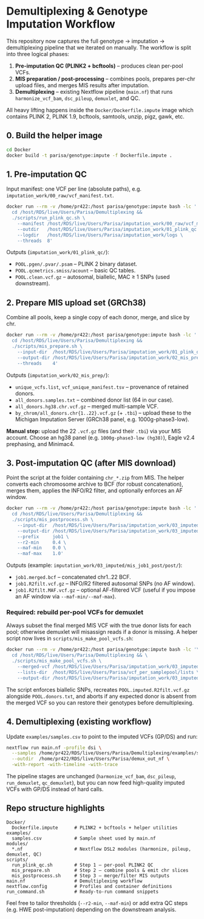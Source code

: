 # Demultiplexing & Genotype Imputation Workflow

This repository now captures the full genotype → imputation → demultiplexing
pipeline that we iterated on manually.  The workflow is split into three
logical phases:

1. **Pre-imputation QC (PLINK2 + bcftools)** – produces clean per-pool VCFs.
2. **MIS preparation / post-processing** – combines pools, prepares per-chr
   upload files, and merges MIS results after imputation.
3. **Demultiplexing** – existing Nextflow pipeline (`main.nf`) that runs
   `harmonize_vcf_bam`, `dsc_pileup`, `demuxlet`, and QC.

All heavy lifting happens inside the `Docker/Dockerfile.impute` image which
contains PLINK 2, PLINK 1.9, bcftools, samtools, unzip, pigz, gawk, etc.

## 0. Build the helper image

```bash
cd Docker
docker build -t parisa/genotype:impute -f Dockerfile.impute .
```

## 1. Pre-imputation QC

Input manifest: one VCF per line (absolute paths), e.g.
`imputation_work/00_raw/vcf_manifest.txt`.

```bash
docker run --rm -v /home/pr422:/host parisa/genotype:impute bash -lc '
  cd /host/RDS/live/Users/Parisa/Demultiplexing &&
  ./scripts/run_plink_qc.sh \
    --manifest /host/RDS/live/Users/Parisa/imputation_work/00_raw/vcf_manifest.txt \
    --outdir   /host/RDS/live/Users/Parisa/imputation_work/01_plink_qc \
    --logdir   /host/RDS/live/Users/Parisa/imputation_work/logs \
    --threads  8'
```

Outputs (`imputation_work/01_plink_qc/`):

- `POOL.pgen/.pvar/.psam` – PLINK 2 binary dataset.
- `POOL.qcmetrics.smiss/acount` – basic QC tables.
- `POOL.clean.vcf.gz` – autosomal, biallelic, MAC ≥ 1 SNPs (used downstream).

## 2. Prepare MIS upload set (GRCh38)

Combine all pools, keep a single copy of each donor, merge, and slice by chr.

```bash
docker run --rm -v /home/pr422:/host parisa/genotype:impute bash -lc '
  cd /host/RDS/live/Users/Parisa/Demultiplexing &&
  ./scripts/mis_prepare.sh \
    --input-dir  /host/RDS/live/Users/Parisa/imputation_work/01_plink_qc \
    --output-dir /host/RDS/live/Users/Parisa/imputation_work/02_mis_prep \
    --threads    4'
```

Outputs (`imputation_work/02_mis_prep/`):

- `unique_vcfs.list`, `vcf_unique_manifest.tsv` – provenance of retained donors.
- `all_donors.samples.txt` – combined donor list (64 in our case).
- `all_donors.hg38.chr.vcf.gz` – merged multi-sample VCF.
- `by_chrom/all_donors.chr{1..22}.vcf.gz` (+ `.tbi`) – upload these to the
  Michigan Imputation Server (GRCh38 panel, e.g. 1000g-phase3-low).

**Manual step:** upload the 22 `.vcf.gz` files (and their `.tbi`) via your MIS
account. Choose an hg38 panel (e.g. `1000g-phase3-low (hg38)`), Eagle v2.4
prephasing, and Minimac4.

## 3. Post-imputation QC (after MIS download)

Point the script at the folder containing `chr_*.zip` from MIS. The helper
converts each chromosome archive to BCF (for robust concatenation), merges
them, applies the INFO/R2 filter, and optionally enforces an AF window.

```bash
docker run --rm -v /home/pr422:/host parisa/genotype:impute bash -lc '
  cd /host/RDS/live/Users/Parisa/Demultiplexing &&
  ./scripts/mis_postprocess.sh \
    --input-dir  /host/RDS/live/Users/Parisa/imputation_work/03_imputed/mis_job1_raw \
    --output-dir /host/RDS/live/Users/Parisa/imputation_work/03_imputed/mis_job1_post \
    --prefix     job1 \
    --r2-min     0.4 \
    --maf-min    0.0 \
    --maf-max    1.0'
```

Outputs (example: `imputation_work/03_imputed/mis_job1_post/post/`):

- `job1.merged.bcf` – concatenated chr1..22 BCF.
- `job1.R2filt.vcf.gz` – INFO/R2 filtered autosomal SNPs (no AF window).
- `job1.R2filt.MAF.vcf.gz` – optional AF-filtered VCF (useful if you impose an
  AF window via `--maf-min/--maf-max`).

### Required: rebuild per-pool VCFs for demuxlet

Always subset the final merged MIS VCF with the true donor lists for each pool;
otherwise demuxlet will misassign reads if a donor is missing. A helper script
now lives in `scripts/mis_make_pool_vcfs.sh`:

```bash
docker run --rm -v /home/pr422:/host parisa/genotype:impute bash -lc '\
  cd /host/RDS/live/Users/Parisa/Demultiplexing && \
  ./scripts/mis_make_pool_vcfs.sh \
    --merged-vcf /host/RDS/live/Users/Parisa/imputation_work/03_imputed/mis_job1_post/post/job1.R2filt.vcf.gz \
    --lists-dir  /host/RDS/live/Users/Parisa/vcf_per_samplepool/lists \
    --output-dir /host/RDS/live/Users/Parisa/imputation_work/03_imputed/mis_job1_pools_fix'
```

The script enforces biallelic SNPs, recreates `POOL.imputed.R2filt.vcf.gz`
alongside `POOL.donors.txt`, and aborts if any expected donor is absent from
the merged VCF so you can restore their genotypes before demultiplexing.

## 4. Demultiplexing (existing workflow)

Update `examples/samples.csv` to point to the imputed VCFs (GP/DS) and run:

```bash
nextflow run main.nf -profile dsi \
  --samples /home/pr422/RDS/live/Users/Parisa/Demultiplexing/examples/samples.csv \
  --outdir  /home/pr422/RDS/live/Users/Parisa/demux_out_nf \
  -with-report -with-timeline -with-trace
```

The pipeline stages are unchanged (`harmonize_vcf_bam`, `dsc_pileup`,
`run_demuxlet`, `qc_demuxlet`), but you can now feed high-quality imputed VCFs
with GP/DS instead of hard calls.

## Repo structure highlights

```
Docker/
  Dockerfile.impute      # PLINK2 + bcftools + helper utilities
examples/
  samples.csv            # Sample sheet used by main.nf
modules/
  *.nf                   # Nextflow DSL2 modules (harmonize, pileup, demuxlet, QC)
scripts/
  run_plink_qc.sh        # Step 1 – per-pool PLINK2 QC
  mis_prepare.sh         # Step 2 – combine pools & emit chr slices
  mis_postprocess.sh     # Step 3 – merge/filter MIS outputs
main.nf                  # Demultiplexing workflow
nextflow.config          # Profiles and container definitions
run_command.sh           # Ready-to-run command snippets
```

Feel free to tailor thresholds (`--r2-min`, `--maf-min`) or add extra QC
steps (e.g. HWE post-imputation) depending on the downstream analysis.
